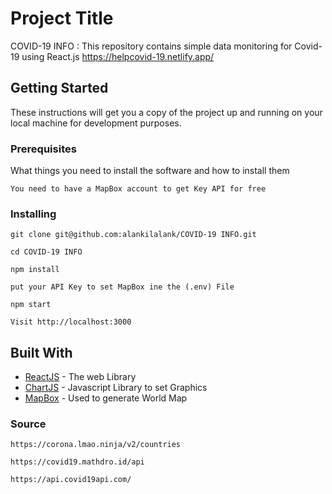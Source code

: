 # Project Title

COVID-19 INFO : This repository contains simple data monitoring for Covid-19 using React.js https://helpcovid-19.netlify.app/

## Getting Started

These instructions will get you a copy of the project up and running on your local machine for development purposes.

### Prerequisites

What things you need to install the software and how to install them

```
You need to have a MapBox account to get Key API for free
```

### Installing

```
git clone git@github.com:alankilalank/COVID-19 INFO.git

cd COVID-19 INFO

npm install

put your API Key to set MapBox ine the (.env) File

npm start

Visit http://localhost:3000
```

## Built With

- [ReactJS](https://fr.reactjs.org/) - The web Library
- [ChartJS](https://www.chartjs.org/) - Javascript Library to set Graphics
- [MapBox](https://www.mapbox.com/) - Used to generate World Map

### Source

```
https://corona.lmao.ninja/v2/countries

https://covid19.mathdro.id/api

https://api.covid19api.com/

```
